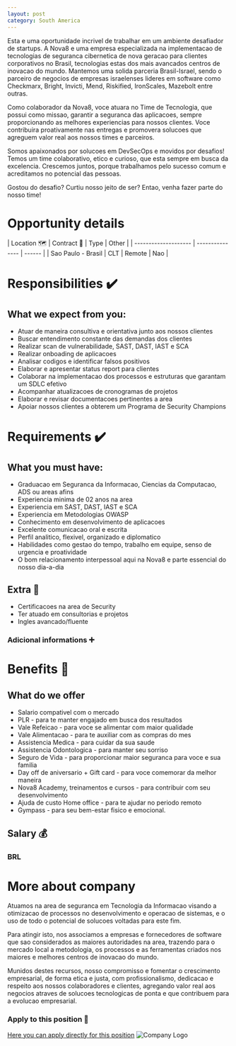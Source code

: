 ```yaml
---
layout: post 
category: South America 
---
```


Esta e uma oportunidade incrivel de trabalhar em um ambiente desafiador de startups. A Nova8 e uma empresa especializada na implementacao de tecnologias de seguranca cibernetica de nova geracao para clientes corporativos no Brasil, tecnologias estas dos mais avancados centros de inovacao do mundo. Mantemos uma solida parceria Brasil-Israel, sendo o parceiro de negocios de empresas israelenses lideres em software como Checkmarx, Bright, Invicti, Mend, Riskified, IronScales, Mazebolt entre outras.

Como colaborador da Nova8, voce atuara no Time de Tecnologia, que possui como missao, garantir a seguranca das aplicacoes, sempre proporcionando as melhores experiencias para nossos clientes. Voce contribuira proativamente nas entregas e promovera solucoes que agreguem valor real aos nossos times e parceiros.

Somos apaixonados por solucoes em DevSecOps e movidos por desafios! Temos um time colaborativo, etico e curioso, que esta sempre em busca da excelencia. Crescemos juntos, porque trabalhamos pelo sucesso comum e acreditamos no potencial das pessoas.

Gostou do desafio? Curtiu nosso jeito de ser? Entao, venha fazer parte do nosso time!
# Opportunity details

| Location :world_map: | Contract :memo: | Type   | Other |
| -------------------- | --------------- | ------ |
| Sao Paulo - Brasil   | CLT             | Remote | Nao   |

# Responsibilities :heavy_check_mark:
## What we expect from you:
- Atuar de maneira consultiva e orientativa junto aos nossos clientes
- Buscar entendimento constante das demandas dos clientes
- Realizar scan de vulnerabilidade, SAST, DAST, IAST e SCA
- Realizar onboading de aplicacoes
- Analisar codigos e identificar falsos positivos
- Elaborar e apresentar status report para clientes
- Colaborar na implementacao dos processos e estruturas que garantam um SDLC efetivo
- Acompanhar atualizacoes de cronogramas de projetos
- Elaborar e revisar documentacoes pertinentes a area
- Apoiar nossos clientes a obterem um Programa de Security Champions

# Requirements :heavy_check_mark:
## What you must have:
- Graduacao em Seguranca da Informacao, Ciencias da Computacao, ADS ou areas afins
- Experiencia minima de 02 anos na area
- Experiencia em SAST, DAST, IAST e SCA
- Experiencia em Metodologias OWASP
- Conhecimento em desenvolvimento de aplicacoes
- Excelente comunicacao oral e escrita
- Perfil analitico, flexivel, organizado e diplomatico
- Habilidades como gestao do tempo, trabalho em equipe, senso de urgencia e proatividade
- O bom relacionamento interpessoal aqui na Nova8 e parte essencial do nosso dia-a-dia 

## Extra :smiling_face_with_three_hearts:
- Certificacoes na area de Security
- Ter atuado em consultorias e projetos
- Ingles avancado/fluente

### Adicional informations :heavy_plus_sign:

# Benefits :briefcase:
## What do we offer
- Salario compativel com o mercado
- PLR - para te manter engajado em busca dos resultados
- Vale Refeicao - para voce se alimentar com maior qualidade
- Vale Alimentacao - para te auxiliar com as compras do mes
- Assistencia Medica - para cuidar da sua saude
- Assistencia Odontologica - para manter seu sorriso
- Seguro de Vida - para proporcionar maior seguranca para voce e sua familia
- Day off de aniversario + Gift card - para voce comemorar da melhor maneira
- Nova8 Academy, treinamentos e cursos - para contribuir com seu desenvolvimento
- Ajuda de custo Home office - para te ajudar no periodo remoto
- Gympass - para seu bem-estar fisico e emocional.

## Salary :moneybag:
### BRL

# More about company
Atuamos na area de seguranca em Tecnologia da Informacao visando a otimizacao de processos no desenvolvimento e operacao de sistemas, e o uso de todo o potencial de solucoes voltadas para este fim. 

Para atingir isto, nos associamos a empresas e fornecedores de software que sao considerados as maiores autoridades na area, trazendo para o mercado local a metodologia, os processos e as ferramentas criados nos maiores e melhores centros de inovacao do mundo.

Munidos destes recursos, nosso compromisso e fomentar o crescimento empresarial, de forma etica e justa, com profissionalismo, dedicacao e respeito aos nossos colaboradores e clientes, agregando valor real aos negocios atraves de solucoes tecnologicas de ponta e que contribuem para a evolucao empresarial.

### Apply to this position :love_letter:
[Here you can apply directly for this position](https://nova8.gupy.io/job/eyJzb3VyY2UiOiJndXB5X3B1YmxpY19wYWdlIiwiam9iSWQiOjQwODE1MTF9)
![Company Logo](https://www.nova8.com.br/2022/wp-content/uploads/2022/05/NOVA_8_BRANCO-01-1.png)